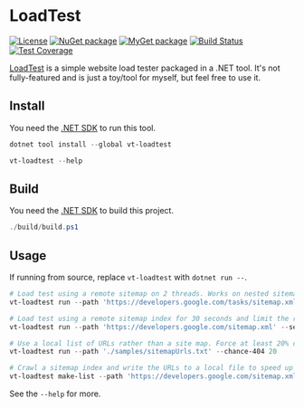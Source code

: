 # LoadTest

[![License](https://img.shields.io/github/license/void-type/LoadTest.svg)](https://github.com/void-type/LoadTest/blob/main/LICENSE.txt)
[![NuGet package](https://img.shields.io/nuget/v/Vt-loadtest.svg)](https://www.nuget.org/packages/vt-loadtest/)
[![MyGet package](https://img.shields.io/myget/voidcoredev/vpre/vt-loadtest.svg?label=myget)](https://www.myget.org/feed/voidcoredev/package/nuget/vt-loadtest)
[![Build Status](https://img.shields.io/azure-devops/build/void-type/VoidCore/22/main)](https://dev.azure.com/void-type/VoidCore/_build/latest?definitionId=22&branchName=main)
[![Test Coverage](https://img.shields.io/azure-devops/coverage/void-type/VoidCore/22/main)](https://dev.azure.com/void-type/VoidCore/_build/latest?definitionId=22&branchName=main)

[LoadTest](https://github.com/void-type/loadtest) is a simple website load tester packaged in a .NET tool. It's not fully-featured and is just a toy/tool for myself, but feel free to use it.

## Install

You need the [.NET SDK](https://dot.net/download) to run this tool.

```powershell
dotnet tool install --global vt-loadtest

vt-loadtest --help
```

## Build

You need the [.NET SDK](https://dot.net/download) to build this project.

```powershell
./build/build.ps1
```

## Usage

If running from source, replace `vt-loadtest` with `dotnet run --`.

```powershell
# Load test using a remote sitemap on 2 threads. Works on nested sitemap indexes.
vt-loadtest run --path 'https://developers.google.com/tasks/sitemap.xml' --threads 2

# Load test using a remote sitemap index for 30 seconds and limit the rate of requests.
vt-loadtest run --path 'https://developers.google.com/sitemap.xml' --seconds 30 --delay

# Use a local list of URLs rather than a site map. Force at least 20% chance of 404.
vt-loadtest run --path './samples/sitemapUrls.txt' --chance-404 20

# Crawl a sitemap index and write the URLs to a local file to speed up repeat runs where sitemap retrieval is slow.
vt-loadtest make-list --path 'https://developers.google.com/sitemap.xml' --output './samples/url-list.txt'
```

See the `--help` for more.
